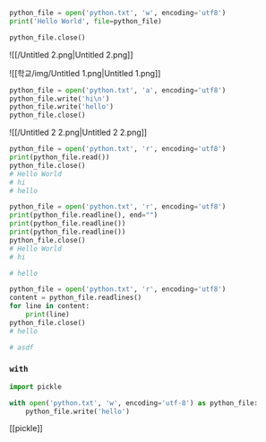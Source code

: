 ```Python
python_file = open('python.txt', 'w', encoding='utf8')
print('Hello World', file=python_file)

python_file.close()
```

![[/Untitled 2.png|Untitled 2.png]]

![[학교/img/Untitled 1.png|Untitled 1.png]]

```Python
python_file = open('python.txt', 'a', encoding='utf8')
python_file.write('hi\n')
python_file.write('hello')
python_file.close()
```

![[/Untitled 2 2.png|Untitled 2 2.png]]

```Python
python_file = open('python.txt', 'r', encoding='utf8')
print(python_file.read())
python_file.close()
# Hello World
# hi
# hello
```

```Python
python_file = open('python.txt', 'r', encoding='utf8')
print(python_file.readline(), end="")
print(python_file.readline())
print(python_file.readline())
python_file.close()
# Hello World
# hi

# hello
```

```Python
python_file = open('python.txt', 'r', encoding='utf8')
content = python_file.readlines()
for line in content:
    print(line)
python_file.close()
# hello

# asdf
```

### `with`

```Python
import pickle

with open('python.txt', 'w', encoding='utf-8') as python_file:
    python_file.write('hello')
```

[[pickle]]